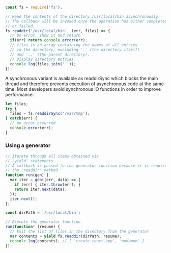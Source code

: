 ```js
const fs = require('fs');

// Read the contents of the directory /usr/local/bin asynchronously.
// The callback will be invoked once the operation has either completed
// or failed.
fs.readdir('/usr/local/bin', (err, files) => {
  // On error, show it and return
  if(err) return console.error(err);
  // files is an array containing the names of all entries
  // in the directory, excluding '.' (the directory itself)
  // and '..' (the parent directory).
  // Display directory entries
  console.log(files.join(' '));
});
```
A synchronous variant is available as readdirSync which blocks the main thread and 
therefore prevents execution of asynchronous code at the same time. Most developers 
avoid synchronous IO functions in order to improve performance.

```js
let files;
try {
  files = fs.readdirSync('/var/tmp');
} catch(err) {
  // An error occurred
  console.error(err);
}
```
### Using a generator
```js
// Iterate through all items obtained via
// 'yield' statements
// A callback is passed to the generator function because it is required by
// the 'readdir' method
function run(gen) {
  var iter = gen((err, data) => {
    if (err) { iter.throw(err); }
    return iter.next(data);
  });
  iter.next();
};

const dirPath = '/usr/local/bin';

// Execute the generator function
run(function* (resume) {
  // Emit the list of files in the directory from the generator
  var contents = yield fs.readdir(dirPath, resume);
  console.log(contents); // [ 'create-react-app', 'nodemon' ]
});
```